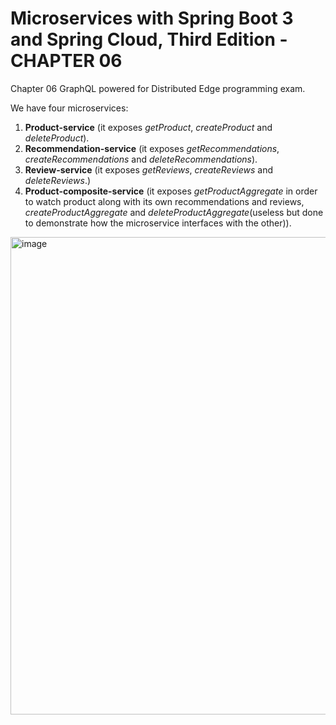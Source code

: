# Microservices with Spring Boot 3 and Spring Cloud, Third Edition - CHAPTER 06
Chapter 06 GraphQL powered for Distributed Edge programming exam.

We have four microservices:

1. **Product-service** (it exposes *getProduct*, *createProduct* and *deleteProduct*).
2. **Recommendation-service** (it exposes *getRecommendations*, *createRecommendations* and *deleteRecommendations*).
3. **Review-service** (it exposes *getReviews*, *createReviews* and *deleteReviews*.)
4. **Product-composite-service** (it exposes *getProductAggregate* in order to watch product along with its own recommendations and reviews, *createProductAggregate* and *deleteProductAggregate*(useless but done to demonstrate how the microservice interfaces with the other)).

<img width="764" alt="image" src="https://github.com/AlfaSierra92/Microservices-with-Spring-Boot-and-Spring-Cloud-Third-Edition/assets/4050967/26de0a13-9937-4203-a404-d9bf64f2b16a">
